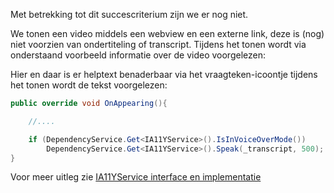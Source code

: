 Met betrekking tot dit succescriterium zijn we er nog niet.

We tonen een video middels een webview en een externe link, deze is (nog) niet voorzien van ondertiteling of transcript.
Tijdens het tonen wordt via onderstaand voorbeeld informatie over de video voorgelezen:

Hier en daar is er helptext benaderbaar via het vraagteken-icoontje tijdens het tonen wordt de tekst voorgelezen:

``` c#
public override void OnAppearing(){

    //....

    if (DependencyService.Get<IA11YService>().IsInVoiceOverMode())
        DependencyService.Get<IA11YService>().Speak(_transcript, 500);
}
```
Voor meer uitleg zie [IA11YService interface en implementatie](./A11YService.md)